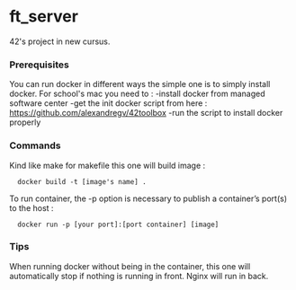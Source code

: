 # ft_server

42's project in new cursus.

### Prerequisites

You can run docker in different ways the simple one is to simply install docker.
For school's mac you need to :
-install docker from managed software center
-get the init docker script from here : https://github.com/alexandregv/42toolbox
-run the script to install docker properly

### Commands

Kind like make for makefile this one will build image :

      docker build -t [image's name] .

To run container, the -p option is necessary to publish a container’s port(s) to the host :

      docker run -p [your port]:[port container] [image]

### Tips
When running docker without being in the container, this one will automatically stop
if nothing is running in front.
Nginx will run in back.
